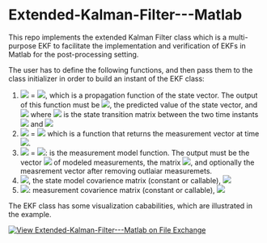 # Extended-Kalman-Filter---Matlab
This repo implements the extended Kalman Filter class which is a multi-purpose EKF to facilitate the implementation and verification of EKFs in Matlab for the post-processing setting.

The user has to define the following functions, and then pass them to the class initializer in order to build an instant of the EKF class:
  1. <img src="https://render.githubusercontent.com/render/math?math=$[{\bf y}_{k|k-1}, {\bf \Phi}_{k-1\rightarrow k}]$">  = <img src="https://render.githubusercontent.com/render/math?math=$ST-MODEL(t_{k-1}, t_{k}, {\bf y}_{k-1|k-1}, {\bf P}_{k-1|k-1})$">, which is a propagation function of the state vector. The output of this function must be <img src="https://render.githubusercontent.com/render/math?math=${\bf y}_{k|k-1}$">, the predicted value of the state vector, and <img src="https://render.githubusercontent.com/render/math?math=${\bf \Phi}_{k-1\rightarrow k}$"> where <img src="https://render.githubusercontent.com/render/math?math=${\bf \Phi}_{k-1\rightarrow k}$"> is the state transition matrix between the two time instants <img src="https://render.githubusercontent.com/render/math?math=$t_{k-1}$"> and <img src="https://render.githubusercontent.com/render/math?math=$t_{k}$">
  1. <img src="https://render.githubusercontent.com/render/math?math=$z_{k}$"> = <img src="https://render.githubusercontent.com/render/math?math=$MEAS(t_k)$"> which is a function that returns the measurement vector at time <img src="https://render.githubusercontent.com/render/math?math=$t_k$">.
  1. <img src="https://render.githubusercontent.com/render/math?math=$[{\bf h}_k, {\bf H}_k, {\bf z}_k]$"> = <img src="https://render.githubusercontent.com/render/math?math=$MEAS-MODEL(t_{k}, {\bf y}_{k|k-1}, {\bf z}_k)$">: is the measurement model function. The output must be the vector <img src="https://render.githubusercontent.com/render/math?math=${\bf h}_k$"> of modeled measurements, the matrix <img src="https://render.githubusercontent.com/render/math?math=${\bf H}_k = \frac{\partial {\bf h}_k}{\partial {\bf y}_k}$">, and optionally the measrement vector after removing outlaiar measuremets.
  1. <img src="https://render.githubusercontent.com/render/math?math=${\bf Q}_{k}$">, the state model covarience matrix (constant or callable), <img src="https://render.githubusercontent.com/render/math?math=${\bf Q}(t_{k}, {\bf y}_{k|k-1})$">
  1. <img src="https://render.githubusercontent.com/render/math?math=${\bf R}_{k}$">: measurement covarience matrix (constant or callable),
    <img src="https://render.githubusercontent.com/render/math?math=${\bf R}(t_{k}, {\bf z}_{k})$">

  The EKF class has some visualization cababilities, which are illustrated in the example.
  
  [![View Extended-Kalman-Filter---Matlab on File Exchange](https://www.mathworks.com/matlabcentral/images/matlab-file-exchange.svg)](https://www.mathworks.com/matlabcentral/fileexchange/107410-extended-kalman-filter-matlab)
